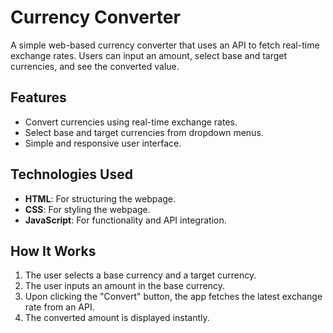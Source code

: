 # Currency Converter

A simple web-based currency converter that uses an API to fetch real-time exchange rates. Users can input an amount, select base and target currencies, and see the converted value.

## Features

- Convert currencies using real-time exchange rates.
- Select base and target currencies from dropdown menus.
- Simple and responsive user interface.

## Technologies Used

- **HTML**: For structuring the webpage.
- **CSS**: For styling the webpage.
- **JavaScript**: For functionality and API integration.

## How It Works

1. The user selects a base currency and a target currency.
2. The user inputs an amount in the base currency.
3. Upon clicking the "Convert" button, the app fetches the latest exchange rate from an API.
4. The converted amount is displayed instantly.
